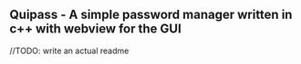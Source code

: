 ## Quipass - A simple password manager written in c++ with webview for the GUI ##

//TODO: write an actual readme